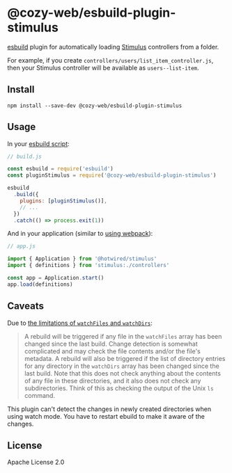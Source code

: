 # @cozy-web/esbuild-plugin-stimulus

[esbuild](https://esbuild.github.io/) plugin for automatically loading
[Stimulus](https://stimulus.hotwire.dev/) controllers from a folder.

For example, if you create `controllers/users/list_item_controller.js`,
then your Stimulus controller will be available as `users--list-item`.

## Install

```shell
npm install --save-dev @cozy-web/esbuild-plugin-stimulus
```

## Usage

In your [esbuild script](https://esbuild.github.io/getting-started/#build-scripts):

```javascript
// build.js

const esbuild = require('esbuild')
const pluginStimulus = require('@cozy-web/esbuild-plugin-stimulus')

esbuild
  .build({
    plugins: [pluginStimulus()],
    // ...
  })
  .catch(() => process.exit(1))
```

And in your application (similar to [using webpack](https://stimulus.hotwire.dev/handbook/installing#using-webpack-helpers)):

```javascript
// app.js

import { Application } from '@hotwired/stimulus'
import { definitions } from 'stimulus:./controllers'

const app = Application.start()
app.load(definitions)
```

## Caveats

Due to [the limitations of `watchFiles` and `watchDirs`](https://esbuild.github.io/plugins/#on-resolve-results):

> A rebuild will be triggered if any file in the `watchFiles` array has been changed since the last build. Change detection is somewhat complicated and may check the file contents and/or the file's metadata.
> A rebuild will also be triggered if the list of directory entries for any directory in the `watchDirs` array has been changed since the last build. Note that this does not check anything about the contents of any file in these directories, and it also does not check any subdirectories. Think of this as checking the output of the Unix `ls` command.

This plugin can't detect the changes in newly created directories when using watch mode. You have to restart ebuild to make it aware of the changes.

## License

Apache License 2.0
